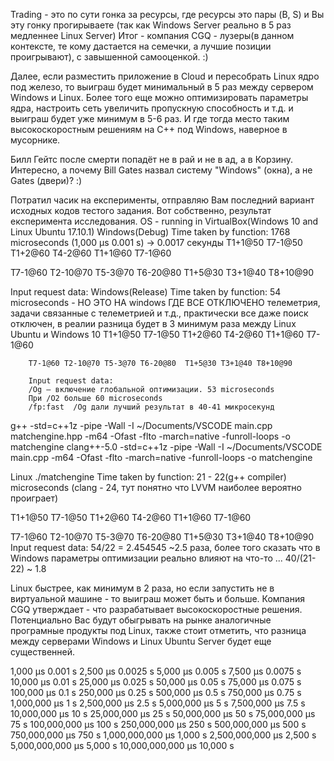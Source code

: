 Trading - это по сути гонка за ресурсы, где ресурсы это пары (B, S) и Вы эту гонку прогирываете (так как Windows Server реально в 5 раз медленнее Linux Server)
Итог - компания CGQ - лузеры(в данном контексте, те кому дастается на семечки, а лучшие позиции проигрывают), с завышенной самооценкой. :)

Далее, если разместить приложение в Cloud и пересобрать Linux ядро под железо, то выиграш будет минимальный в 5 раз между сервером Windows и Linux.
Более того еще можно оптимизировать параметры ядра, настроить сеть увеличить пропускную способность и т.д. и выиграш будет уже минимум в 5-6 раз.
И где тогда место таким высокоскоростным решениям на С++ под Windows, наверное в мусорнике.

Билл Гейтс после смерти попадёт не в рай и не в ад, а в Корзину.
Интересно, а почему Bill Gates назвал систему "Windows" (окна), а не Gates (двери)?
:)

Потратил часик на експерименты, отправляю Вам последний вариант исходных кодов тестого задания.
Вот собственно, результат експеримента исследования.
OS - running in VirtualBox(Windows 10 and Linux Ubuntu 17.10.1)
Windows(Debug)
Time taken by function: 1768 microseconds (1,000 μs	0.001 s) -> 0.0017 секунды
T1+1@50 T7-1@50
T1+2@60 T4-2@60
T1+1@60 T7-1@60

T7-1@60 T2-10@70 T5-3@70 T6-20@80  T1+5@30 T3+1@40 T8+10@90

Input request data:
Windows(Release)
Time taken by function: 54 microseconds - 
НО ЭТО НА windows ГДЕ ВСЕ ОТКЛЮЧЕНО телеметрия, задачи связанные с телеметрией и т.д., практически все даже поиск отключен, в реалии разница будет в 3 минимум раза между Linux Ubuntu и Windows 10
        T1+1@50 T7-1@50
        T1+2@60 T4-2@60
        T1+1@60 T7-1@60

        T7-1@60 T2-10@70 T5-3@70 T6-20@80  T1+5@30 T3+1@40 T8+10@90

        Input request data:
        /Og — включение глобальной оптимизации. 53 microseconds
        При /O2 больше 60 microseconds
        /fp:fast  /Og дали лучший результат в 40-41 микросекунд

g++ -std=c++1z -pipe -Wall -I ~/Documents/VSCODE main.cpp matchengine.hpp -m64 -Ofast -flto -march=native -funroll-loops -o matchengine
clang++-5.0 -std=c++1z -pipe -Wall -I ~/Documents/VSCODE main.cpp -m64 -Ofast -flto -march=native -funroll-loops -o matchengine


Linux
./matchengine
Time taken by function: 21 - 22(g++ compiler) microseconds (clang - 24, тут понятно что LVVM наиболее вероятно проиграет)

T1+1@50 T7-1@50
T1+2@60 T4-2@60
T1+1@60 T7-1@60

T7-1@60 T2-10@70 T5-3@70 T6-20@80  T1+5@30 T3+1@40 T8+10@90
Input request data:
54/22 = 2.454545 ~2.5 раза, более того сказать что в Windows параметры оптимизации реально влияют на что-то ...
40/(21-22) ~ 1.8

Linux быстрее, как минимум в 2 раза, но если запустить не в виртуальной машине - то выиграш может быть и больше.
Компания CGQ утверждает - что разрабатывает высокоскоростные решения.
Потенциально Вас будут обыгрывать на рынке аналогичные програмные продукты под Linux, также стоит отметить, что разница между серверами Windows и Linux Ubuntu Server  будет еще существенней.

1,000 μs	0.001 s
2,500 μs	0.0025 s
5,000 μs	0.005 s
7,500 μs	0.0075 s
10,000 μs	0.01 s
25,000 μs	0.025 s
50,000 μs	0.05 s
75,000 μs	0.075 s
100,000 μs	0.1 s
250,000 μs	0.25 s
500,000 μs	0.5 s
750,000 μs	0.75 s
1,000,000 μs	1 s
2,500,000 μs	2.5 s
5,000,000 μs	5 s
7,500,000 μs	7.5 s
10,000,000 μs	10 s
25,000,000 μs	25 s
50,000,000 μs	50 s
75,000,000 μs	75 s
100,000,000 μs	100 s
250,000,000 μs	250 s
500,000,000 μs	500 s
750,000,000 μs	750 s
1,000,000,000 μs	1,000 s
2,500,000,000 μs	2,500 s
5,000,000,000 μs	5,000 s
10,000,000,000 μs	10,000 s
